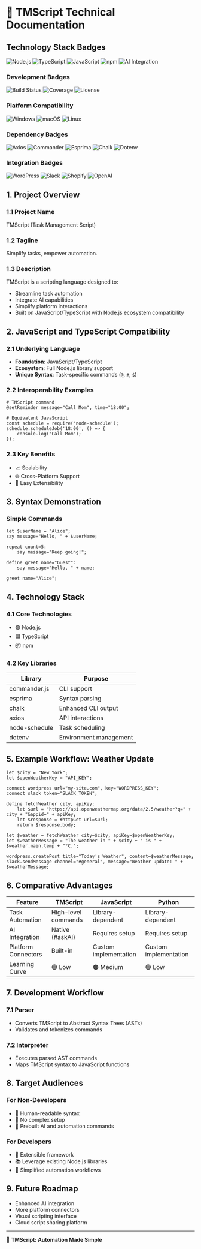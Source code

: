 # 🚀 TMScript Technical Documentation

## Technology Stack Badges

![Node.js](https://img.shields.io/badge/Node.js-v16+-green?logo=nodedotjs)
![TypeScript](https://img.shields.io/badge/TypeScript-4.5-blue?logo=typescript)
![JavaScript](https://img.shields.io/badge/JavaScript-ES6+-yellow?logo=javascript)
![npm](https://img.shields.io/badge/npm-8.0+-red?logo=npm)
![AI Integration](https://img.shields.io/badge/AI-Powered-blueviolet?logo=openai)

### Development Badges
![Build Status](https://img.shields.io/badge/Build-Passing-brightgreen)
![Coverage](https://img.shields.io/badge/Coverage-85%25-yellow)
![License](https://img.shields.io/badge/License-MIT-green)

### Platform Compatibility
![Windows](https://img.shields.io/badge/Windows-Compatible-blue?logo=windows)
![macOS](https://img.shields.io/badge/macOS-Compatible-black?logo=apple)
![Linux](https://img.shields.io/badge/Linux-Compatible-yellow?logo=linux)

### Dependency Badges
![Axios](https://img.shields.io/badge/Axios-0.21-purple?logo=axios)
![Commander](https://img.shields.io/badge/Commander-js-blue)
![Esprima](https://img.shields.io/badge/Esprima-Parser-green)
![Chalk](https://img.shields.io/badge/Chalk-CLI-magenta)
![Dotenv](https://img.shields.io/badge/Dotenv-Environment-orange)

### Integration Badges
![WordPress](https://img.shields.io/badge/WordPress-API-blue?logo=wordpress)
![Slack](https://img.shields.io/badge/Slack-Integration-purple?logo=slack)
![Shopify](https://img.shields.io/badge/Shopify-API-green?logo=shopify)
![OpenAI](https://img.shields.io/badge/OpenAI-Integration-black?logo=openai)

## 1. Project Overview

### 1.1 Project Name
TMScript (Task Management Script)

### 1.2 Tagline
Simplify tasks, empower automation.

### 1.3 Description
TMScript is a scripting language designed to:
- Streamline task automation
- Integrate AI capabilities
- Simplify platform interactions
- Built on JavaScript/TypeScript with Node.js ecosystem compatibility

## 2. JavaScript and TypeScript Compatibility

### 2.1 Underlying Language
- **Foundation**: JavaScript/TypeScript
- **Ecosystem**: Full Node.js library support
- **Unique Syntax**: Task-specific commands (`@`, `#`, `$`)

### 2.2 Interoperability Examples
```tmscript
# TMScript command
@setReminder message="Call Mom", time="18:00";

# Equivalent JavaScript
const schedule = require('node-schedule');
schedule.scheduleJob('18:00', () => {
    console.log("Call Mom");
});
```

### 2.3 Key Benefits
- 📈 Scalability
- 🌐 Cross-Platform Support
- 🔧 Easy Extensibility

## 3. Syntax Demonstration

### Simple Commands
```tmscript
let $userName = "Alice";
say message="Hello, " + $userName;

repeat count=5:
    say message="Keep going!";

define greet name="Guest":
    say message="Hello, " + name;

greet name="Alice";
```

## 4. Technology Stack

### 4.1 Core Technologies
- 🟢 Node.js
- 🟦 TypeScript
- 📦 npm

### 4.2 Key Libraries
| Library | Purpose |
|---------|---------|
| commander.js | CLI support |
| esprima | Syntax parsing |
| chalk | Enhanced CLI output |
| axios | API interactions |
| node-schedule | Task scheduling |
| dotenv | Environment management |

## 5. Example Workflow: Weather Update

```tmscript
let $city = "New York";
let $openWeatherKey = "API_KEY";

connect wordpress url="my-site.com", key="WORDPRESS_KEY";
connect slack token="SLACK_TOKEN";

define fetchWeather city, apiKey:
    let $url = "https://api.openweathermap.org/data/2.5/weather?q=" + city + "&appid=" + apiKey;
    let $response = #httpGet url=$url;
    return $response.body;

let $weather = fetchWeather city=$city, apiKey=$openWeatherKey;
let $weatherMessage = "The weather in " + $city + " is " + $weather.main.temp + "°C.";

wordpress.createPost title="Today's Weather", content=$weatherMessage;
slack.sendMessage channel="#general", message="Weather update: " + $weatherMessage;
```

## 6. Comparative Advantages

| Feature | TMScript | JavaScript | Python |
|---------|----------|------------|--------|
| Task Automation | High-level commands | Library-dependent | Library-dependent |
| AI Integration | Native (#askAI) | Requires setup | Requires setup |
| Platform Connectors | Built-in | Custom implementation | Custom implementation |
| Learning Curve | 🟢 Low | 🟠 Medium | 🟢 Low |

## 7. Development Workflow

### 7.1 Parser
- Converts TMScript to Abstract Syntax Trees (ASTs)
- Validates and tokenizes commands

### 7.2 Interpreter
- Executes parsed AST commands
- Maps TMScript syntax to JavaScript functions

## 8. Target Audiences

### For Non-Developers
- 📝 Human-readable syntax
- 🚀 No complex setup
- 🤖 Prebuilt AI and automation commands

### For Developers
- 🔧 Extensible framework
- 📚 Leverage existing Node.js libraries
- 🌈 Simplified automation workflows

## 9. Future Roadmap
- Enhanced AI integration
- More platform connectors
- Visual scripting interface
- Cloud script sharing platform

---

🌟 **TMScript: Automation Made Simple**
